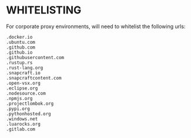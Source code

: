 # WHITELISTING

For corporate proxy environments, will need to whitelist the following urls:

```
.docker.io
.ubuntu.com
.github.com
.github.io
.githubusercontent.com
.rustup.rs
.rust-lang.org
.snapcraft.io
.snapcraftcontent.com
.open-vsx.org
.eclipse.org
.nodesource.com
.npmjs.org
.projectlombok.org
.pypi.org
.pythonhosted.org
.windows.net
.luarocks.org
.gitlab.com
```

